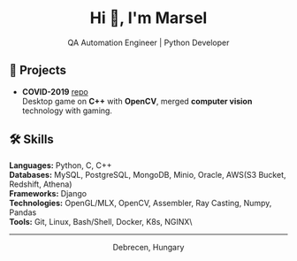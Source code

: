 <h1 align="center">
  Hi 👋, I'm Marsel
</h1>

<p align="center">
  QA Automation Engineer | Python Developer
</p>

## 🚀 Projects

- **COVID-2019** [repo](https://github.com/vovvoy/COVID-2019)\
	Desktop game on **C++** with **OpenCV**, merged **computer vision** technology with gaming.

## 🛠️ Skills
**Languages:** Python, C, C++\
**Databases:** MySQL, PostgreSQL, MongoDB, Minio, Oracle, AWS(S3 Bucket, Redshift, Athena)\
**Frameworks:** Django\
**Technologies:** OpenGL/MLX, OpenCV, Assembler, Ray Casting, Numpy, Pandas\
**Tools:** Git, Linux, Bash/Shell, Docker, K8s, NGINX\

<hr>
<p align="center">
  Debrecen, Hungary
</p>
